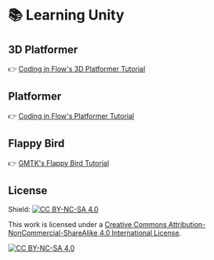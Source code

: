 # 📚 Learning Unity

## 3D Platformer

👉 [Coding in Flow's 3D Platformer Tutorial](https://www.youtube.com/watch?v=n0GQL5JgJcY)

## Platformer

👉 [Coding in Flow's Platformer Tutorial](https://www.youtube.com/watch?v=Ii-scMenaOQ)

## Flappy Bird

👉 [GMTK's Flappy Bird Tutorial](https://www.youtube.com/watch?v=XtQMytORBmM)

## License

Shield: [![CC BY-NC-SA 4.0][cc-by-nc-sa-shield]][cc-by-nc-sa]

This work is licensed under a
[Creative Commons Attribution-NonCommercial-ShareAlike 4.0 International License][cc-by-nc-sa].

[![CC BY-NC-SA 4.0][cc-by-nc-sa-image]][cc-by-nc-sa]

[cc-by-nc-sa]: http://creativecommons.org/licenses/by-nc-sa/4.0/
[cc-by-nc-sa-image]: https://licensebuttons.net/l/by-nc-sa/4.0/88x31.png
[cc-by-nc-sa-shield]: https://img.shields.io/badge/License-CC%20BY--NC--SA%204.0-lightgrey.svg

